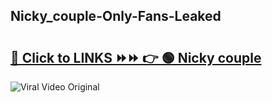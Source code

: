
 ## Nicky_couple-Only-Fans-Leaked

# <h2><a href="https://clipsfans.com/Nicky_couple&ref=git">🔗 Click to LINKS ⏩⏩ 👉 🟢 Nicky couple </a></h2>

<a href="https://clipsfans.com/Nicky_couple&ref=git" rel="nofollow" data-target="animated-image.originalLink"><img src="https://i.ibb.co.com/xMMVF88/686577567.gif" alt="Viral Video Original" style="max-width: 100%; display: inline-block;" data-target="animated-image.originalImage"></a>

